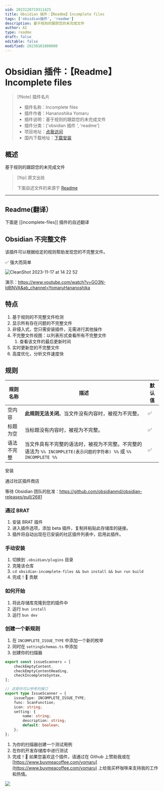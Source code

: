 ```yaml
---
uid: 2023120719311425
title: Obsidian 插件：【Readme】Incomplete files
tags: ['obsidian插件', 'readme']
description: 基于规则的跟踪您的未完成文件
author: AI
type: readme
draft: false
editable: false
modified: 20230101000000
---
```


# Obsidian 插件：【Readme】Incomplete files

> [!Note] 插件名片
> - 插件名称：Incomplete files
> - 插件作者：Hananoshika Yomaru
> - 插件说明：基于规则的跟踪您的未完成文件
> - 插件分类：['obsidian 插件 ', 'readme']
> - 项目地址：[点我访问](https://github.com/HananoshikaYomaru/obsidian-incomplete-files)
> - 国内下载地址：[下载安装](https://pkmer.cn/products/plugin/pluginMarket/?incomplete-files)

## 概述

基于规则的跟踪您的未完成文件

> [!tip] 原文出处
>
>下面自述文件的来源于 [Readme](https://ghproxy.net/https://raw.githubusercontent.com/HananoshikaYomaru/obsidian-incomplete-files/master/README.md)
>

---

## Readme(翻译）

下面是 [[incomplete-files]] 插件的自述翻译

## Obsidian 不完整文件

该插件可以根据给定的规则帮助发现您的不完整文件。

✅ 强大而简单

![CleanShot 2023-11-17 at 14 22 52](https://cdn.pkmer.cn/covers/incomplete-files_1_0.gif!pkmer)

演示：<https://www.youtube.com/watch?v=GO3N-IdBNVA&ab_channel=YomaruHananoshika>

## 特点

1. 基于规则的不完整文件检测
2. 显示所有存在问题的不完整文件
3. 非侵入式，您只需安装插件，无需进行其他操作
4. 不完整文件视图：以列表形式查看所有不完整文件
   1. 查看该文件的最后更新时间
5. 实时更新您的不完整文件
6. 高度优化，分析文件速度快

## 规则

| 规则名称 | 描述 | 默认值 |
| -- | -- | -- |
| 空内容 | **此规则无法关闭**。当文件没有内容时，被视为不完整。 | ✅ |
| 标题为空 | 当标题没有内容时，被视为不完整。 | ✅ |
| 语法不完整 | 当文件具有不完整的语法时，被视为不完整。不完整的语法为 `%% INCOMPLETE(表示问题的字符串) %%` 或 `%% INCOMPLETE %%` | ✅ |

安装

通过社区插件商店

等待 Obsidian 团队的批准：<https://github.com/obsidianmd/obsidian-releases/pull/2681>

### 通过 BRAT

1. 安装 BRAT 插件
2. 进入插件选项，添加 beta 插件，复制并粘贴此存储库的链接。
3. 插件将自动出现在已安装的社区插件列表中，启用此插件。

### 手动安装

1. 切换到 `.obsidian/plugins` 目录
2. 克隆该仓库
3. `cd obsidian-incomplete-files && bun install && bun run build`
4. 完成！🎉
贡献

### 如何开始

1. 将此存储库克隆到您的插件中
2. 运行 `bun install`
3. 运行 `bun dev`

### 创建一个新规则

1. 在 `INCOMPLETE_ISSUE_TYPE` 中添加一个新的枚举
2. 同时在 `settingSchemas.ts` 中添加
3. 创建你的扫描器

```ts
export const issueScanners = [
	checkEmptyContent,
	checkEmptyContentHeading,
	checkIncompleteSyntax,
];

// 这是你可以参考的接口
export type IssueScanner = {
	issueType: INCOMPLETE_ISSUE_TYPE;
	func: ScanFunction;
	icon: string;
	setting: {
		name: string;
		description: string;
		default: boolean;
	};
};
```

1. 为你的扫描器创建一个测试用例
2. 在你的开发存储库中进行测试
3. 完成！🎉
如果您喜欢这个插件，请通过在 Github 上赞助我或在 [https://www.buymeacoffee.com/yomaru](https://www.buymeacoffee.com/yomaru) 上给我买杯咖啡来支持我的工作和热情。

[![](https://img.shields.io/static/v1?label=Sponsor&message=%E2%9D%A4&logo=GitHub&color=%23fe8e86)](https://github.com/sponsors/hananoshikayomaru)
